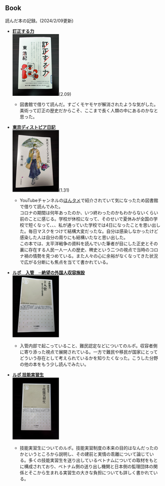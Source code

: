 ## Book  
読んだ本の記録。(2024/2/09更新)   

- **[訂正する力](https://publications.asahi.com/ecs/detail/?item_id=24421)**   
  ![訂正する力](https://github.com/camen89/Energy-Ikeda/blob/main/BOOK/%E8%A8%82%E6%AD%A3%E3%81%99%E3%82%8B%E5%8A%9B.jpg?raw=true)(2.09)   
  - 図書館で借りて読んだ。すごくモヤモヤが解消されたような気がした。  
    美術って訂正の歴史だからこそ、ここまで長く人類の中にあるのかなと思った。

- **[東京ディストピア日記](https://www.kawade.co.jp/np/isbn/9784309029610/)**  
![東京ディストピア日記 150*200](https://github.com/camen89/Energy-Ikeda/blob/main/BOOK/%E6%9D%B1%E4%BA%AC%E3%83%87%E3%82%A3%E3%82%B9%E3%83%88%E3%83%94%E3%82%A2%E6%97%A5%E8%A8%98.jpg?raw=true)(1.31)    
  - YouTubeチャンネルの[ほんタメ](https://youtu.be/gN0maAYu_Sc?feature=shared)で紹介されていて気になったため図書館で借りて読んでみた。  
    コロナの期間は何年あったのか、いつ終わったのかもわからないくらい前のことに感じる。学校が休校になって、そのせいで夏休みが全国の学校で短くなって、、、私が通っていた学校では4日になったことを思い出した。毎日マスクをつけて結構大変だったな。自分は感染しなかったけど感染した人は自分の周りにも結構いたなと思い出した。  
    この本では、太平洋戦争の資料を読んでいた筆者が目にした正史とその裏に存在する人民一人一人の歴史、稗史という二つの視点で当時のコロナ禍の情勢を見つめている。また人々の心に余裕がなくなってきた状況で広がる分断にも焦点を当てて書かれている。


- **[ルポ　入管　─絶望の外国人収容施設](https://www.chikumashobo.co.jp/product/9784480073464/)**  
![ルポ　入管　150*200](https://github.com/camen89/Energy-Ikeda/blob/main/BOOK/%E3%83%AB%E3%83%9D%20%E5%85%A5%E7%AE%A1%E8%A8%AD.jpg?raw=true)  
  - 入管内部で起こっていること、難民認定などについてのルポ。収容者側に寄り添った視点で展開されている。一方で難民や移民が国家にとってどういう存在として考えられているかを知りたくなった。こうした分野の他の本をもう少し読んでみたい。

- **[ルポ 技能実習生](https://www.chikumashobo.co.jp/product/9784480073075/)**  
![ルポ 技能実習生 横150*縦200](https://github.com/camen89/Energy-Ikeda/blob/main/BOOK/%E3%83%AB%E3%83%9D%20%E6%8A%80%E8%83%BD%E5%AE%9F%E7%BF%92%E7%94%9F.jpg?raw=true)
  - 技能実習生についてのルポ。技能実習制度の本来の目的はなんだったのかというところから説明し、その建前と実情の乖離について論じている。多くの技能実習生を送り出しているベトナムについての取材をもとに構成されており、ベトナム側の送り出し機関と日本側の監理団体の関係とそこから生まれる実習生の大きな負担についても詳しく書かれている。  
  

